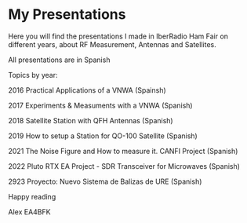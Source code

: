 # My Presentations

Here you will find the presentations I made in IberRadio Ham Fair on different years, about RF Measurement, Antennas and Satellites.

All presentations are in Spanish

Topics by year:

  2016 Practical Applications of a VNWA (Spainsh)
  
  2017 Experiments & Measuments with a VNWA (Spanish)
  
  2018 Satellite Station with QFH Antennas (Spanish)
  
  2019 How to setup a Station for QO-100 Satellite (Spanish)
 
  2021 The Noise Figure and How to measure it. CANFI Project (Spanish)
  
  2022 Pluto RTX EA Project - SDR Transceiver for Microwaves (Spanish)

  2923 Proyecto: Nuevo Sistema de Balizas de URE (Spanish)
 
 
 Happy reading
 
 Alex
 EA4BFK
